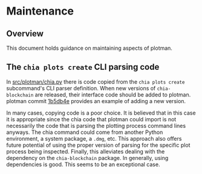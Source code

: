 # Maintenance

## Overview

This document holds guidance on maintaining aspects of plotman.

## The `chia plots create` CLI parsing code

In [src/plotman/chia.py](src/plotman/chia.py) there is code copied from the `chia plots create` subcommand's CLI parser definition.
When new versions of `chia-blockchain` are released, their interface code should be added to plotman.
plotman commit [1b5db4e](https://github.com/ericaltendorf/plotman/commit/1b5db4e342b9ec1f7910663a453aec3a97ba51a6) provides an example of adding a new version.

In many cases, copying code is a poor choice.
It is believed that in this case it is appropriate since the chia code that plotman could import is not necessarily the code that is parsing the plotting process command lines anyways.
The chia command could come from another Python environment, a system package, a `.dmg`, etc.
This approach also offers future potential of using the proper version of parsing for the specific plot process being inspected.
Finally, this alleviates dealing with the dependency on the `chia-blockchain` package.
In generally, using dependencies is good.
This seems to be an exceptional case.
